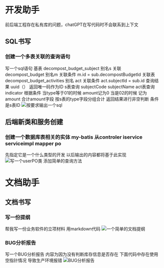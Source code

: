 # 开发助手
前后端工程存在私有库的问题，chatGPT在写代码时不会联系到上下文
## SQL书写
### 创建一个多表关联的查询语句
写一个sql语句 基表 decompost_budget_subject 别名s 关联 decompost_budget 别名m 关联条件 m.id = sub.decompostBudgetId 关联表 decompost_budget_activities 别名 act 关联条件 act.subjectId = sub.id 查询结果 uuid（） 返回唯一码作为ID s表查询 subjectCode subjectName act表查询 indicator 根据条件 当type等于01的时候 amount记为0 当是02的时候 记为amount 合计amount字段 按s表的type字段分组合计 返回结果进行非空判断   条件是s表ID 
![按要求输出一个sql](https://user-images.githubusercontent.com/130332194/234523584-224d7e09-1980-4a86-b8d3-f1f22a2baa0a.png)
## 后端新类和服务创建
### 创建一个数据库表相关的实体 my-batis  从controler iservice serviceimpl mapper po 
先指定它是一个什么类型的开发  以后输出的内容都将基于此实现
![写一个userPO类 添加简单的查询方法](https://user-images.githubusercontent.com/130332194/234562530-215bbe4c-9b54-4727-96f6-56f453d9a455.png)



# 文档助手
## 文档书写
### 写一份提纲
帮我写一份业务软件的立项材料 用markdown代码
![一个简单的文档提纲](https://user-images.githubusercontent.com/130332194/234549153-abf63892-6c5d-415e-87f8-e971b9a563d3.png)
### BUG分析报告
写一个BUG分析报告 内容为因为没有判断库存信息是否存在 下面代码中存在使用空指针情况 导致生产环境报错 
![BUG分析报告](https://user-images.githubusercontent.com/130332194/234550999-355d4e91-311d-4b32-98ae-85379255b39d.png)
